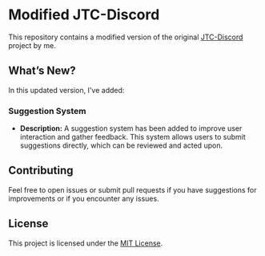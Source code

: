 # Modified JTC-Discord

This repository contains a modified version of the original [JTC-Discord](https://github.com/krushna06/JTC-Discord) project by me.

## What’s New?

In this updated version, I've added:

### Suggestion System
- **Description:** A suggestion system has been added to improve user interaction and gather feedback. This system allows users to submit suggestions directly, which can be reviewed and acted upon.

## Contributing

Feel free to open issues or submit pull requests if you have suggestions for improvements or if you encounter any issues.

## License

This project is licensed under the [MIT License](LICENSE).
